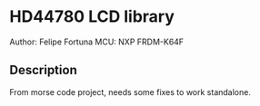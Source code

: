 # HD44780 LCD library

Author: Felipe Fortuna
MCU: NXP FRDM-K64F


## Description
From morse code project, needs some fixes to work standalone.
